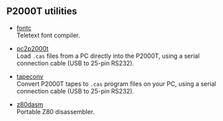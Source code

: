 ## P2000T utilities

* [fontc](/utilities/fontc/) \
  Teletext font compiler.

* [pc2p2000t](/utilities/pc2p2000t/) \
  Load `.cas` files from a PC directly into the P2000T, using a serial connection cable (USB to 25-pin RS232).

* [tapeconv](/utilities/tapeconv/) \
  Convert P2000T tapes to `.cas` program files on your PC, using a serial connection cable  (USB to 25-pin RS232).

* [z80dasm](/utilities/z80dasm/) \
  Portable Z80 disassembler.
